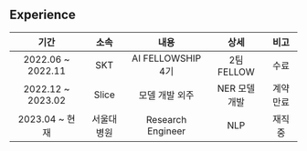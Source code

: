 ## Experience
| 기간 | 소속 | 내용 | 상세 | 비고 |
| :------: | :------: | :------: | :------: | :------: |
| 2022.06 ~ 2022.11 | SKT | AI FELLOWSHIP 4기 | 2팀 FELLOW | 수료 |
| 2022.12 ~ 2023.02 | Slice | 모델 개발 외주 | NER 모델 개발 | 계약 만료 |
| 2023.04 ~ 현재 | 서울대병원 | Research Engineer | NLP | 재직 중 |
